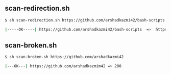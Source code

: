 ## scan-redirection.sh

```bash
$ sh scan-redirection.sh https://github.com/arshadkazmi42/bash-scripts

|-----OK-----| https://github.com/arshadkazmi42/bash-scripts  =>  https://github.com/arshadkazmi42/bash-scripts
```

## scan-broken.sh

```bash
$ sh scan-broken.sh https://github.com/arshadkazmi42

|---OK---| https://github.com/arshadkazmim42 => 200

